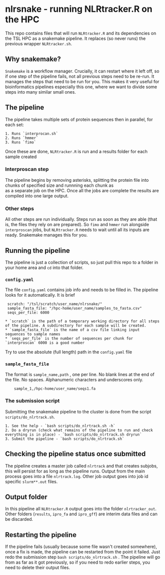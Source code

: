 # nlrsnake - running NLRtracker.R on the HPC

This repo contains files that will run `NLRtracker.R` and its dependencies on the TSL HPC as a snakemake
pipeline. It replaces (so never runs) the previous wrapper `NLRtracker.sh`. 

## Why snakemake?

`Snakemake` is a workflow manager. Crucially, it can restart where it left off, so if one step of the pipeline fails, not all 
previous steps need to be re-run. It manages the steps that need to be run for you. This makes it very 
useful for bioinformatics pipelines especially this one, where we want to divide some steps into many similar small ones.

## The pipeline

The pipeline takes multiple sets of protein sequences then in parallel, for each set:

    1. Runs `interprocan.sh` 
    2. Runs `hmmer`
    3. Runs `fimo`    
    
Once these are done, `NLRtracker.R` is run and a results folder for each sample created

    
### Interproscan step 

 The pipeline begins by removing asterisks, splitting the protein file into chunks of specified size and runnning each chunk as  
 as a separate job on the HPC. Once all the jobs are complete the results are compiled into one large output.
 
### Other steps

All other steps are run individually. Steps run as soon as they are able (that is, the files they rely on are prepared). 
So `fimo` and `hmmer` run alongside `interproscan` jobs, but `NLRtracker.R` needs to wait until all its inputs are ready.
Snakemake manages this for you.

## Running the pipeline

The pipeline is just a collection of scripts, so just pull this repo to a folder in your home area and `cd` into
that folder.

### `config.yaml`

The file `config.yaml` contains job info and needs to be filled in. The pipeline looks for it automatically.
It is brief

```
 scratch: "/tsl/scratch/user_name/nlrsnake/"
 sample_fasta_file: "/hpc-home/user_name/samples_to_fasta.csv"
 seqs_per_file: 6000
```
    * `scratch` is the path of a temporary working directory for all steps of the pipeline. A subdirectory for each sample will be created.
    * `sample_fasta_file` is the name of a csv file linking input sequences to sample names
    * `seqs_per_file` is the number of sequences per chunk for `interproscan` 6000 is a good number
    
Try to use the absolute (full length) path in the `config.yaml` file

### `sample_fasta_file`

The format is `sample_name,path` , one per line. No blank lines at the end of the file. No spaces. Alphanumeric characters and underscores only. 

```
    sample_1,/hpc-home/user_name/seqs1.fa
```
    
### The submission script

Submitting the snakemake pipeline to the cluster is done from the script `scripts/do_nlrtrack.sh`.

    1. See the help - `bash scripts/do_nlrtrack.sh -h`
    2. Do a dryrun (check what remains of the pipeline to run and check everything is in place) - `bash scripts/do_nlrtrack.sh dryrun`
    3. Submit the pipeline - `bash scripts/do_nlrtrack.sh`
    
## Checking the pipeline status once submitted

The pipeline creates a master job called `nlrtrack` and that creates subjobs, this will persist for as long as the pipeline runs. Output from the main process goes
into a file `nlrtrack.log`. Other job output goes into job id specific `slurm**.out` files.  


## Output folder

In this pipeline all `NLRtracker.R` output goes into the folder `nlrtracker_out`. Other folders (`results`, `ipro_fa` and `ipro_gff`) are 
interim data files and can be discarded. 


## Restarting the pipeline

If the pipeline fails (usually because some file wasn't created somewhere), once a fix is made, the pipeline can be restarted from the point it failed. Just redo the submission step
`bash scripts/do_nlrtrack.sh` . The pipeline will go from as far as it got previously, so if you need to redo earlier steps, you need to delete their output files.



    